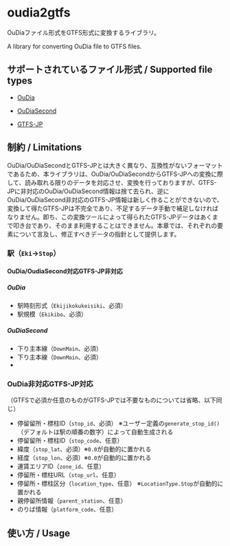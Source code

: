 # oudia2gtfs

OuDiaファイル形式をGTFS形式に変換するライブラリ。

A library for converting OuDia file to GTFS files.

## サポートされているファイル形式 / Supported file types

* [OuDia](http://take-okm.a.la9.jp/oudia/)
* [OuDiaSecond](http://oudiasecond.seesaa.net/)

* [GTFS-JP](https://gtfs.jp/)

## 制約 / Limitations

OuDia/OuDiaSecondとGTFS-JPとは大きく異なり、互換性がないフォーマットであるため、本ライブラリは、OuDia/OuDiaSecondからGTFS-JPへの変換に際して、読み取れる限りのデータを対応させ、変換を行っておりますが、GTFS-JPに非対応のOuDia/OuDiaSecond情報は捨て去られ、逆にOuDia/OuDiaSecond非対応のGTFS-JP情報は新しく作ることができないので、変換して得たGTFS-JPは不完全であり、不足するデータ手動で補足しなければなりません。即ち、この変換ツールによって得られたGTFS-JPデータはあくまで叩き台であり、そのまま利用することはできません。本章では、それぞれの要素について言及し、修正すべきデータの指針として提供します。

### 駅（`Eki`→`Stop`）

#### OuDia/OudiaSecond対応GTFS-JP非対応

##### OuDia
* 駅時刻形式（`Ekijikokukeisiki`、必須）
* 駅規模（`Ekikibo`、必須）

##### OuDiaSecond
* 下り主本線（`DownMain`、必須）
* 下り主本線（`DownMain`、必須）
* 

### OuDia非対応GTFS-JP対応

（GTFSで必須か任意のものがGTFS-JPでは不要なものについては省略、以下同じ）

* 停留留所・標柱ID（`stop_id`、必須） ※ユーザー定義の`generate_stop_id()`（デフォルトは駅の順番の数字）によって自動生成される
* 停留留所・標柱ID（`stop_code`、任意）
* 緯度（`stop_lat`、必須）※`0.0`が自動的に置かれる
* 経度（`stop_lon`、必須）※`0.0`が自動的に置かれる
* 運賃エリアID（`zone_id`、任意）
* 停留所・標柱URL（`stop_url`、任意）
* 停留所・標柱区分（`location_type`、任意）  ※`LocationType.Stop`が自動的に置かれる
* 親停留所情報（`parent_station`、任意）
* のりば情報（`platform_code`、任意）

## 使い方 / Usage
